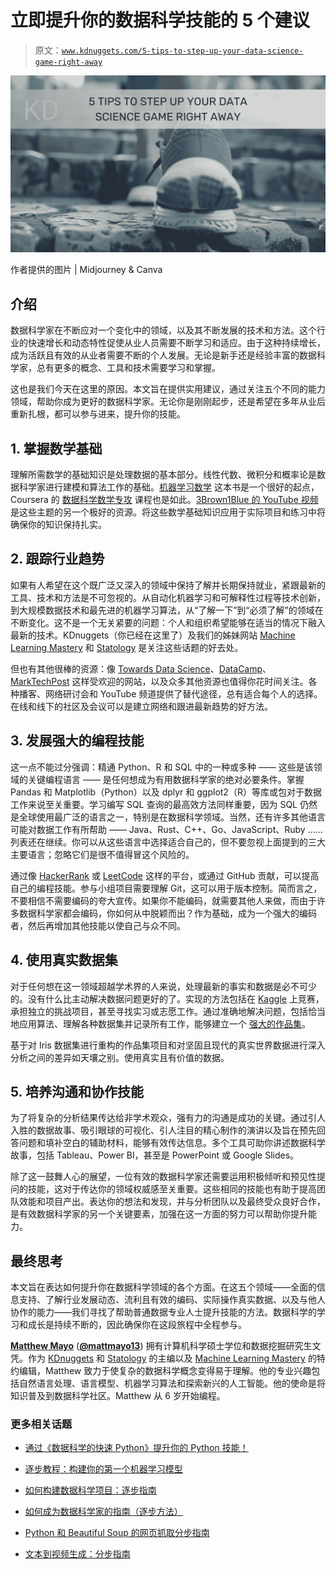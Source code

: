 # 立即提升你的数据科学技能的 5 个建议

> 原文：[`www.kdnuggets.com/5-tips-to-step-up-your-data-science-game-right-away`](https://www.kdnuggets.com/5-tips-to-step-up-your-data-science-game-right-away)

![立即提升你的数据科学技能的 5 个建议](img/fe265658fee15bbfb1d3727bdf5c5138.png)

作者提供的图片 | Midjourney & Canva

## 介绍

数据科学家在不断应对一个变化中的领域，以及其不断发展的技术和方法。这个行业的快速增长和动态特性促使从业人员需要不断学习和适应。由于这种持续增长，成为活跃且有效的从业者需要不断的个人发展。无论是新手还是经验丰富的数据科学家，总有更多的概念、工具和技术需要学习和掌握。

这也是我们今天在这里的原因。本文旨在提供实用建议，通过关注五个不同的能力领域，帮助你成为更好的数据科学家。无论你是刚刚起步，还是希望在多年从业后重新扎根，都可以参与进来，提升你的技能。

## 1\. 掌握数学基础

理解所需数学的基础知识是处理数据的基本部分。线性代数、微积分和概率论是数据科学家进行建模和算法工作的基础。[机器学习数学](https://mml-book.github.io/) 这本书是一个很好的起点，Coursera 的 [数据科学数学专攻](https://www.coursera.org/specializations/mathematics-for-machine-learning-and-data-science) 课程也是如此。[3Brown1Blue 的 YouTube 视频](https://www.youtube.com/c/3blue1brown) 是这些主题的另一个极好的资源。将这些数学基础知识应用于实际项目和练习中将确保你的知识保持扎实。

## 2\. 跟踪行业趋势

如果有人希望在这个既广泛又深入的领域中保持了解并长期保持就业，紧跟最新的工具、技术和方法是不可忽视的。从自动化机器学习和可解释性过程等技术创新，到大规模数据技术和最先进的机器学习算法，从“了解一下”到“必须了解”的领域在不断变化。这不是一个无关紧要的问题：个人和组织希望能够在适当的情况下融入最新的技术。KDnuggets（你已经在这里了）及我们的姊妹网站 [Machine Learning Mastery](https://machinelearningmastery.com/) 和 [Statology](https://www.statology.org/) 是关注这些话题的好去处。

但也有其他很棒的资源：像 [Towards Data Science](https://towardsdatascience.com/)、[DataCamp](https://www.datacamp.com/blog)、[MarkTechPost](https://www.marktechpost.com/) 这样受欢迎的网站，以及众多其他资源也值得你花时间关注。各种播客、网络研讨会和 YouTube 频道提供了替代途径，总有适合每个人的选择。在线和线下的社区及会议可以是建立网络和跟进最新趋势的好方法。

## 3\. 发展强大的编程技能

这一点不能过分强调：精通 Python、R 和 SQL 中的一种或多种 —— 这些是该领域的关键编程语言 —— 是任何想成为有用数据科学家的绝对必要条件。掌握 Pandas 和 Matplotlib（Python）以及 dplyr 和 ggplot2（R）等库或包对于数据工作来说至关重要。学习编写 SQL 查询的最高效方法同样重要，因为 SQL 仍然是全球使用最广泛的语言之一，特别是在数据科学领域。当然，还有许多其他语言可能对数据工作有所帮助 —— Java、Rust、C++、Go、JavaScript、Ruby …… 列表还在继续。你可以从这些语言中选择适合自己的，但不要忽视上面提到的三大主要语言；忽略它们是很不值得冒这个风险的。

通过像 [HackerRank](https://www.hackerrank.com/) 或 [LeetCode](https://leetcode.com/) 这样的平台，或通过 GitHub 贡献，可以提高自己的编程技能。参与小组项目需要理解 Git，这可以用于版本控制。简而言之，不要相信不需要编码的夸大宣传。如果你不能编码，就需要其他人来做，而由于许多数据科学家都会编码，你如何从中脱颖而出？作为基础，成为一个强大的编码者，然后再增加其他技能以使自己与众不同。

## 4\. 使用真实数据集

对于任何想在这一领域超越学术界的人来说，处理最新的事实和数据是必不可少的。没有什么比主动解决数据问题更好的了。实现的方法包括在 [Kaggle](https://www.kaggle.com/) 上竞赛，承担独立的挑战项目，甚至寻找实习或志愿工作。通过准确地解决问题，包括恰当地应用算法、理解各种数据集并记录所有工作，能够建立一个 [强大的作品集](https://www.kdnuggets.com/5-free-platforms-for-building-a-strong-data-science-portfolio)。

基于对 Iris 数据集进行重构的作品集项目和对坚固且现代的真实世界数据进行深入分析之间的差异如天壤之别。使用真实且有价值的数据。

## 5\. 培养沟通和协作技能

为了将复杂的分析结果传达给非学术观众，强有力的沟通是成功的关键。通过引人入胜的数据故事、吸引眼球的可视化、引人注目的精心制作的演讲以及旨在预先回答问题和填补空白的辅助材料，能够有效传达信息。多个工具可助你讲述数据科学故事，包括 Tableau、Power BI，甚至是 PowerPoint 或 Google Slides。

除了这一鼓舞人心的展望，一位有效的数据科学家还需要运用积极倾听和预见性提问的技能，这对于传达你的领域权威感至关重要。这些相同的技能也有助于提高团队效能和项目产出。表达你的想法和发现，并与分析团队以及最终受众良好合作，是有效数据科学家的另一个关键要素，加强在这一方面的努力可以帮助你提升能力。

## 最终思考

本文旨在表达如何提升你在数据科学领域的各个方面。在这五个领域——全面的信息支持、了解行业发展动态、流利且有效的编码、实际操作真实数据、以及与他人协作的能力——我们寻找了帮助普通数据专业人士提升技能的方法。数据科学的学习和成长是持续不断的，因此确保你在这段旅程中全程参与。

[](https://www.linkedin.com/in/mattmayo13/)****[Matthew Mayo](https://www.kdnuggets.com/wp-content/uploads/./profile-pic.jpg)**** ([**@mattmayo13**](https://twitter.com/mattmayo13)) 拥有计算机科学硕士学位和数据挖掘研究生文凭。作为 [KDnuggets](https://www.kdnuggets.com/) 和 [Statology](https://www.statology.org/) 的主编以及 [Machine Learning Mastery](https://machinelearningmastery.com/) 的特约编辑，Matthew 致力于使复杂的数据科学概念变得易于理解。他的专业兴趣包括自然语言处理、语言模型、机器学习算法和探索新兴的人工智能。他的使命是将知识普及到数据科学社区。Matthew 从 6 岁开始编程。

### 更多相关话题

+   [通过《数据科学的快速 Python》提升你的 Python 技能！](https://www.kdnuggets.com/2022/06/manning-step-python-game-fast-python-data-science.html)

+   [逐步教程：构建你的第一个机器学习模型](https://www.kdnuggets.com/step-by-step-tutorial-to-building-your-first-machine-learning-model)

+   [如何构建数据科学项目：逐步指南](https://www.kdnuggets.com/2022/05/structure-data-science-project-stepbystep-guide.html)

+   [如何成为数据科学家的指南（逐步方法）](https://www.kdnuggets.com/2021/05/guide-become-data-scientist.html)

+   [Python 和 Beautiful Soup 的网页抓取分步指南](https://www.kdnuggets.com/2023/04/stepbystep-guide-web-scraping-python-beautiful-soup.html)

+   [文本到视频生成：分步指南](https://www.kdnuggets.com/2023/08/text2video-generation-stepbystep-guide.html)
